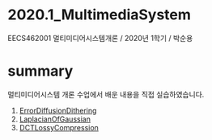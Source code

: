 # 2020.1_MultimediaSystem
EECS462001 멀티미디어시스템개론 / 2020년 1학기 / 박순용

# summary
멀티미디어시스템 개론 수업에서 배운 내용을 직접 실습하였습니다.

1. [ErrorDiffusionDithering](/ErrorDiffusionDithering)
2. [LaplacianOfGaussian](/LaplacianOfGaussian)
3. [DCTLossyCompression](/DCTLossyCompression)
